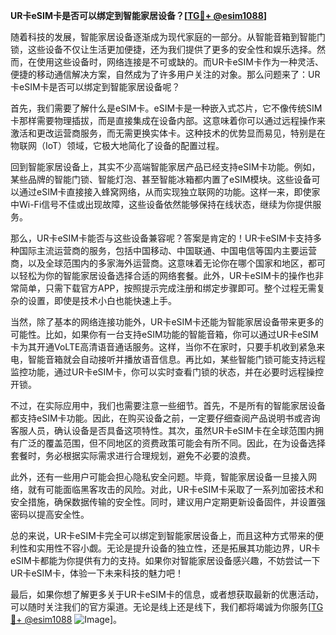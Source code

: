 **UR卡eSIM卡是否可以绑定到智能家居设备？[[TG💪+ @esim1088](https://t.me/s/esim1088)]**

随着科技的发展，智能家居设备逐渐成为现代家庭的一部分。从智能音箱到智能门锁，这些设备不仅让生活更加便捷，还为我们提供了更多的安全性和娱乐选择。然而，在使用这些设备时，网络连接是不可或缺的。而UR卡eSIM卡作为一种灵活、便捷的移动通信解决方案，自然成为了许多用户关注的对象。那么问题来了：UR卡eSIM卡是否可以绑定到智能家居设备呢？

首先，我们需要了解什么是eSIM卡。eSIM卡是一种嵌入式芯片，它不像传统SIM卡那样需要物理插拔，而是直接集成在设备内部。这意味着你可以通过远程操作来激活和更改运营商服务，而无需更换实体卡。这种技术的优势显而易见，特别是在物联网（IoT）领域，它极大地简化了设备的配置过程。

回到智能家居设备上，其实不少高端智能家居产品已经支持eSIM卡功能。例如，某些品牌的智能门锁、智能灯泡、甚至智能冰箱都内置了eSIM模块。这些设备可以通过eSIM卡直接接入蜂窝网络，从而实现独立联网的功能。这样一来，即使家中Wi-Fi信号不佳或出现故障，这些设备依然能够保持在线状态，继续为你提供服务。

那么，UR卡eSIM卡能否与这些设备兼容呢？答案是肯定的！UR卡eSIM卡支持多种国际主流运营商的服务，包括中国移动、中国联通、中国电信等国内主要运营商，以及全球范围内的多家海外运营商。这意味着无论你在哪个国家和地区，都可以轻松为你的智能家居设备选择合适的网络套餐。此外，UR卡eSIM卡的操作也非常简单，只需下载官方APP，按照提示完成注册和绑定步骤即可。整个过程无需复杂的设置，即使是技术小白也能快速上手。

当然，除了基本的网络连接功能外，UR卡eSIM卡还能为智能家居设备带来更多的可能性。比如，如果你有一台支持eSIM功能的智能音箱，你可以通过UR卡eSIM卡为其开通VoLTE高清语音通话服务。这样，当你不在家时，只要手机收到紧急来电，智能音箱就会自动接听并播放语音信息。再比如，某些智能门锁可能支持远程监控功能，通过UR卡eSIM卡，你可以实时查看门锁的状态，并在必要时远程操控开锁。

不过，在实际应用中，我们也需要注意一些细节。首先，不是所有的智能家居设备都支持eSIM卡功能。因此，在购买设备之前，一定要仔细查阅产品说明书或咨询客服人员，确认设备是否具备这项特性。其次，虽然UR卡eSIM卡在全球范围内拥有广泛的覆盖范围，但不同地区的资费政策可能会有所不同。因此，在为设备选择套餐时，务必根据实际需求进行合理规划，避免不必要的浪费。

此外，还有一些用户可能会担心隐私安全问题。毕竟，智能家居设备一旦接入网络，就有可能面临黑客攻击的风险。对此，UR卡eSIM卡采取了一系列加密技术和安全措施，确保数据传输的安全性。同时，建议用户定期更新设备固件，并设置强密码以提高安全性。

总的来说，UR卡eSIM卡完全可以绑定到智能家居设备上，而且这种方式带来的便利性和实用性不容小觑。无论是提升设备的独立性，还是拓展其功能边界，UR卡eSIM卡都能为你提供有力的支持。如果你对智能家居设备感兴趣，不妨尝试一下UR卡eSIM卡，体验一下未来科技的魅力吧！

最后，如果你想了解更多关于UR卡eSIM卡的信息，或者想获取最新的优惠活动，可以随时关注我们的官方渠道。无论是线上还是线下，我们都将竭诚为你服务[[TG💪+ @esim1088](https://t.me/s/esim1088) ![Image](https://i.postimg.cc/4NQfJmqS/Snipaste-2025-05-13-00-14-12.png)]。